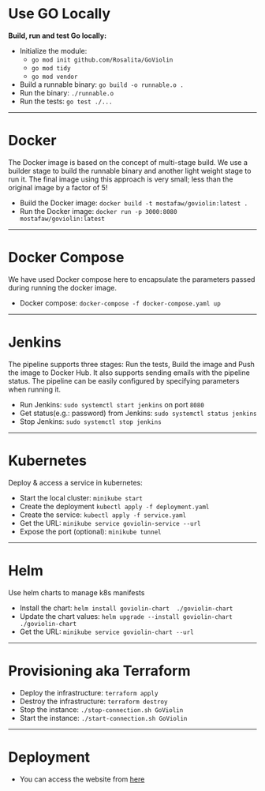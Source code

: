 # Use GO Locally 
**Build, run and test Go locally:**
- Initialize the module: 
  - `go mod init github.com/Rosalita/GoViolin`
  - `go mod tidy`
  - `go mod vendor`
- Build a runnable binary: `go build -o runnable.o .`
- Run the binary: `./runnable.o`
- Run the tests: `go test ./...`
--- 
# Docker
The Docker image is based on the concept of multi-stage build. We use a builder stage to build the runnable binary and another light weight stage to run it. The final image using this approach is very small; less than the original image by a factor of 5!
- Build the Docker image: `docker build -t mostafaw/goviolin:latest .`
- Run the Docker image: `docker run -p 3000:8080 mostafaw/goviolin:latest`
---
# Docker Compose
We have used Docker compose here to encapsulate the parameters passed during running the docker image. 
- Docker compose: `docker-compose -f docker-compose.yaml up`
---
# Jenkins
The pipeline supports three stages: Run the tests, Build the image and Push the image to Docker Hub. It also supports sending emails with the pipeline status. The pipeline can be easily configured by specifying parameters when running it. 
- Run Jenkins: `sudo systemctl start jenkins` on port `8080`
- Get status(e.g.: password) from Jenkins: `sudo systemctl status jenkins` 
- Stop Jenkins: `sudo systemctl stop jenkins` 
---
# Kubernetes

Deploy & access a service in kubernetes:

- Start the local cluster: `minikube start`
- Create the deployment  `kubectl apply -f deployment.yaml `
- Create the service: `kubectl apply -f service.yaml`
- Get the URL: `minikube service goviolin-service --url`
- Expose the port (optional): `minikube tunnel`

---
# Helm
Use helm charts to manage k8s manifests 
- Install the chart: `helm install goviolin-chart  ./goviolin-chart`
- Update the chart values: `helm upgrade --install goviolin-chart  ./goviolin-chart`
- Get the URL: `minikube service goviolin-chart --url`
---
# Provisioning aka Terraform
- Deploy the infrastructure: `terraform apply`
- Destroy the infrastructure: `terraform destroy`
- Stop the instance: `./stop-connection.sh GoViolin`
- Start the instance: `./start-connection.sh GoViolin`

---
# Deployment
- You can access the website from [here](http://ec2-3-138-106-140.us-east-2.compute.amazonaws.com/)